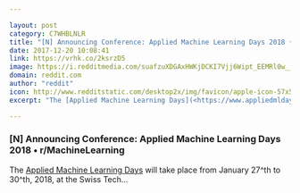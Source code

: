 ```yaml
---

layout: post
category: C7WHBLNLR
title: "[N] Announcing Conference: Applied Machine Learning Days 2018 • r/MachineLearning"
date: 2017-12-20 10:08:41
link: https://vrhk.co/2ksrzD5
image: https://i.redditmedia.com/suafzuXDGAxHWKjDCKI7Vjj6Wipt_EEMRl0w__Sjn1o.jpg?w=320&s=b83c1de32c2946e5d46e075c8a251d51
domain: reddit.com
author: "reddit"
icon: http://www.redditstatic.com/desktop2x/img/favicon/apple-icon-57x57.png
excerpt: "The [Applied Machine Learning Days](<https://www.appliedmldays.org/>) will take place from January 27^th to 30^th, 2018, at the Swiss Tech..."

---
```


### [N] Announcing Conference: Applied Machine Learning Days 2018 • r/MachineLearning

The [Applied Machine Learning Days](<https://www.appliedmldays.org/>) will take place from January 27^th to 30^th, 2018, at the Swiss Tech...
